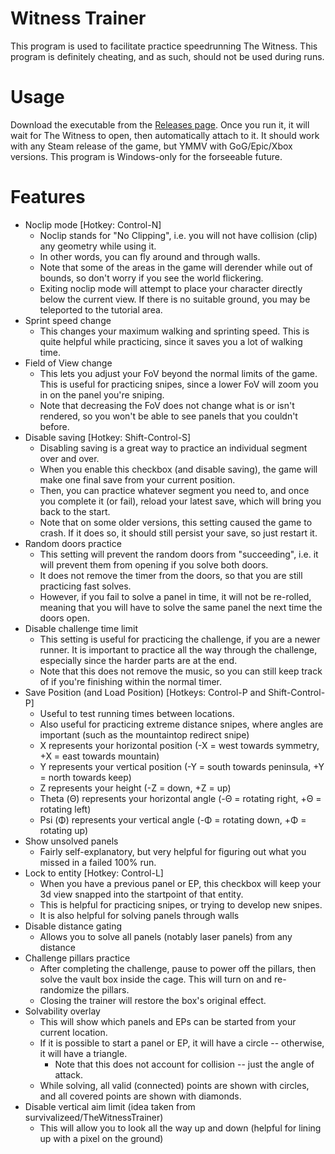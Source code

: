 # Witness Trainer
This program is used to facilitate practice speedrunning The Witness.
This program is definitely cheating, and as such, should not be used during runs.

# Usage
Download the executable from the [Releases page](https://github.com/jbzdarkid/witness-trainer/releases/latest).
Once you run it, it will wait for The Witness to open, then automatically attach to it.
It should work with any Steam release of the game, but YMMV with GoG/Epic/Xbox versions.
This program is Windows-only for the forseeable future.

# Features
- Noclip mode [Hotkey: Control-N]
  * Noclip stands for "No Clipping", i.e. you will not have collision (clip) any geometry while using it.
  * In other words, you can fly around and through walls.
  * Note that some of the areas in the game will derender while out of bounds, so don't worry if you see the world flickering.
  * Exiting noclip mode will attempt to place your character directly below the current view. If there is no suitable ground, you may be teleported to the tutorial area.
- Sprint speed change
  * This changes your maximum walking and sprinting speed. This is quite helpful while practicing, since it saves you a lot of walking time.
- Field of View change
  * This lets you adjust your FoV beyond the normal limits of the game. This is useful for practicing snipes, since a lower FoV will zoom you in on the panel you're sniping.
  * Note that decreasing the FoV does not change what is or isn't rendered, so you won't be able to see panels that you couldn't before.
- Disable saving [Hotkey: Shift-Control-S]
  * Disabling saving is a great way to practice an individual segment over and over.
  * When you enable this checkbox (and disable saving), the game will make one final save from your current position.
  * Then, you can practice whatever segment you need to, and once you complete it (or fail), reload your latest save, which will bring you back to the start.
  * Note that on some older versions, this setting caused the game to crash. If it does so, it should still persist your save, so just restart it.
- Random doors practice
  * This setting will prevent the random doors from "succeeding", i.e. it will prevent them from opening if you solve both doors.
  * It does not remove the timer from the doors, so that you are still practicing fast solves.
  * However, if you fail to solve a panel in time, it will not be re-rolled, meaning that you will have to solve the same panel the next time the doors open.
- Disable challenge time limit
  * This setting is useful for practicing the challenge, if you are a newer runner. It is important to practice all the way through the challenge, especially since the harder parts are at the end.
  * Note that this does not remove the music, so you can still keep track of if you're finishing within the normal timer.
- Save Position (and Load Position) [Hotkeys: Control-P and Shift-Control-P]
  * Useful to test running times between locations.
  * Also useful for practicing extreme distance snipes, where angles are important (such as the mountaintop redirect snipe)
  * X represents your horizontal position (-X = west towards symmetry, +X = east towards mountain)
  * Y represents your vertical position (-Y = south towards peninsula, +Y = north towards keep)
  * Z represents your height (-Z = down, +Z = up)
  * Theta (Θ) represents your horizontal angle (-Θ = rotating right, +Θ = rotating left)
  * Psi (Φ) represents your vertical angle (-Φ = rotating down, +Φ = rotating up)
- Show unsolved panels
  * Fairly self-explanatory, but very helpful for figuring out what you missed in a failed 100% run.
- Lock to entity [Hotkey: Control-L]
  * When you have a previous panel or EP, this checkbox will keep your 3d view snapped into the startpoint of that entity.
  * This is helpful for practicing snipes, or trying to develop new snipes.
  * It is also helpful for solving panels through walls
- Disable distance gating
  * Allows you to solve all panels (notably laser panels) from any distance
- Challenge pillars practice
  * After completing the challenge, pause to power off the pillars, then solve the vault box inside the cage. This will turn on and re-randomize the pillars.
  * Closing the trainer will restore the box's original effect.
- Solvability overlay
  * This will show which panels and EPs can be started from your current location.
  * If it is possible to start a panel or EP, it will have a circle -- otherwise, it will have a triangle.
    * Note that this does not account for collision -- just the angle of attack.
  * While solving, all valid (connected) points are shown with circles, and all covered points are shown with diamonds.
- Disable vertical aim limit (idea taken from survivalizeed/TheWitnessTrainer)
  * This will allow you to look all the way up and down (helpful for lining up with a pixel on the ground)